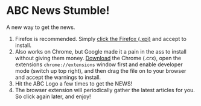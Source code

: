 # ABC News Stumble!
A new way to get the news.

1. Firefox is recommended. Simply [click the Firefox (.xpi)](https://github.com/phocks/abc-stumble/releases/download/1.0.2/abc_stumble-1.0.2-an+fx.xpi) and accept to install.
2. Also works on Chrome, but Google made it a pain in the ass to install without giving them money. [Download](https://github.com/phocks/abc-stumble/releases) the Chrome (.crx), open the extensions `chrome://extensions` window first and enable developer mode (switch up top right), and then drag the file on to your browser and accept the warnings to install.
3. Hit the ABC Logo a few times to get the NEWS!
4. The browser extension will periodically gather the latest articles for you. So click again later, and enjoy!
